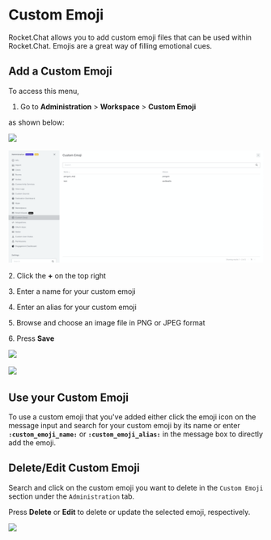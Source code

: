 # Custom Emoji

Rocket.Chat allows you to add custom emoji files that can be used within Rocket.Chat. Emojis are a great way of filling emotional cues.

## Add a Custom Emoji

To access this menu,

1. Go to **Administration** > **Workspace** > **Custom Emoji**

as shown below:

![](<../../../.gitbook/assets/2021-11-20\_23-29-48 (1) (1) (1) (1) (12) (10) (1) (7).png>)

![](<../../../.gitbook/assets/image (393).png>)

2\. Click the **+** on the top right

3\. Enter a name for your custom emoji

4\. Enter an alias for your custom emoji

5\. Browse and choose an image file in PNG or JPEG format

6\. Press **Save**

![](../../../.gitbook/assets/2021-11-22\_22-15-23.png)

![](../../../.gitbook/assets/2021-11-22\_22-18-53.png)

## Use your Custom Emoji

To use a custom emoji that you've added either click the emoji icon on the message input and search for your custom emoji by its name or enter **`:custom_emoji_name:`** or **`:custom_emoji_alias:`** in the message box to directly add the emoji.

## Delete/Edit Custom Emoji

Search and click on the custom emoji you want to delete in the `Custom Emoji` section under the `Administration` tab.

Press **Delete** or **Edit** to delete or update the selected emoji, respectively.

![](../../../.gitbook/assets/2021-11-22\_22-18-28.png)
